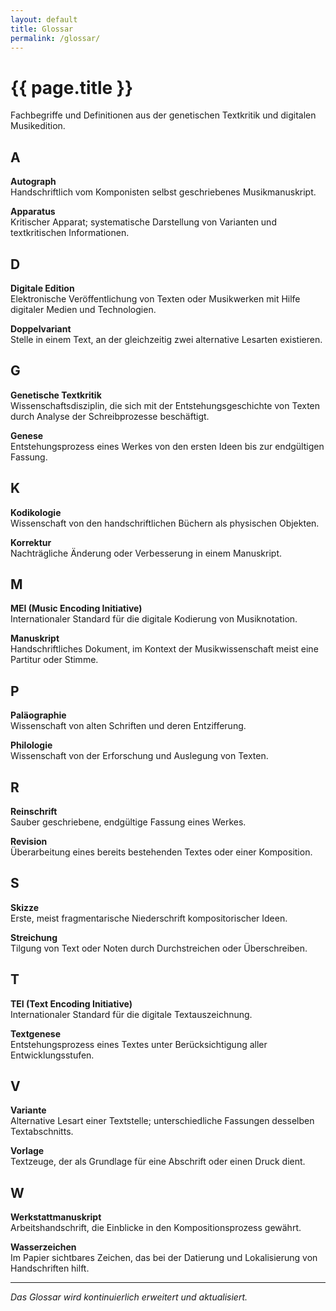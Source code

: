 ```yaml
---
layout: default
title: Glossar
permalink: /glossar/
---
```


<div class="content-wrapper">

# {{ page.title }}

Fachbegriffe und Definitionen aus der genetischen Textkritik und digitalen Musikedition.

## A

**Autograph**  
Handschriftlich vom Komponisten selbst geschriebenes Musikmanuskript.

**Apparatus**  
Kritischer Apparat; systematische Darstellung von Varianten und textkritischen Informationen.

## D

**Digitale Edition**  
Elektronische Veröffentlichung von Texten oder Musikwerken mit Hilfe digitaler Medien und Technologien.

**Doppelvariant**  
Stelle in einem Text, an der gleichzeitig zwei alternative Lesarten existieren.

## G

**Genetische Textkritik**  
Wissenschaftsdisziplin, die sich mit der Entstehungsgeschichte von Texten durch Analyse der Schreibprozesse beschäftigt.

**Genese**  
Entstehungsprozess eines Werkes von den ersten Ideen bis zur endgültigen Fassung.

## K

**Kodikologie**  
Wissenschaft von den handschriftlichen Büchern als physischen Objekten.

**Korrektur**  
Nachträgliche Änderung oder Verbesserung in einem Manuskript.

## M

**MEI (Music Encoding Initiative)**  
Internationaler Standard für die digitale Kodierung von Musiknotation.

**Manuskript**  
Handschriftliches Dokument, im Kontext der Musikwissenschaft meist eine Partitur oder Stimme.

## P

**Paläographie**  
Wissenschaft von alten Schriften und deren Entzifferung.

**Philologie**  
Wissenschaft von der Erforschung und Auslegung von Texten.

## R

**Reinschrift**  
Sauber geschriebene, endgültige Fassung eines Werkes.

**Revision**  
Überarbeitung eines bereits bestehenden Textes oder einer Komposition.

## S

**Skizze**  
Erste, meist fragmentarische Niederschrift kompositorischer Ideen.

**Streichung**  
Tilgung von Text oder Noten durch Durchstreichen oder Überschreiben.

## T

**TEI (Text Encoding Initiative)**  
Internationaler Standard für die digitale Textauszeichnung.

**Textgenese**  
Entstehungsprozess eines Textes unter Berücksichtigung aller Entwicklungsstufen.

## V

**Variante**  
Alternative Lesart einer Textstelle; unterschiedliche Fassungen desselben Textabschnitts.

**Vorlage**  
Textzeuge, der als Grundlage für eine Abschrift oder einen Druck dient.

## W

**Werkstattmanuskript**  
Arbeitshandschrift, die Einblicke in den Kompositionsprozess gewährt.

**Wasserzeichen**  
Im Papier sichtbares Zeichen, das bei der Datierung und Lokalisierung von Handschriften hilft.

---

*Das Glossar wird kontinuierlich erweitert und aktualisiert.*

</div>
